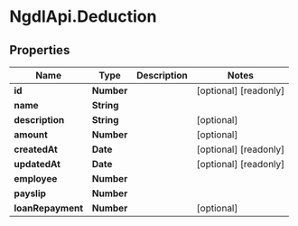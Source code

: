 # NgdlApi.Deduction

## Properties

Name | Type | Description | Notes
------------ | ------------- | ------------- | -------------
**id** | **Number** |  | [optional] [readonly] 
**name** | **String** |  | 
**description** | **String** |  | [optional] 
**amount** | **Number** |  | [optional] 
**createdAt** | **Date** |  | [optional] [readonly] 
**updatedAt** | **Date** |  | [optional] [readonly] 
**employee** | **Number** |  | 
**payslip** | **Number** |  | 
**loanRepayment** | **Number** |  | [optional] 


